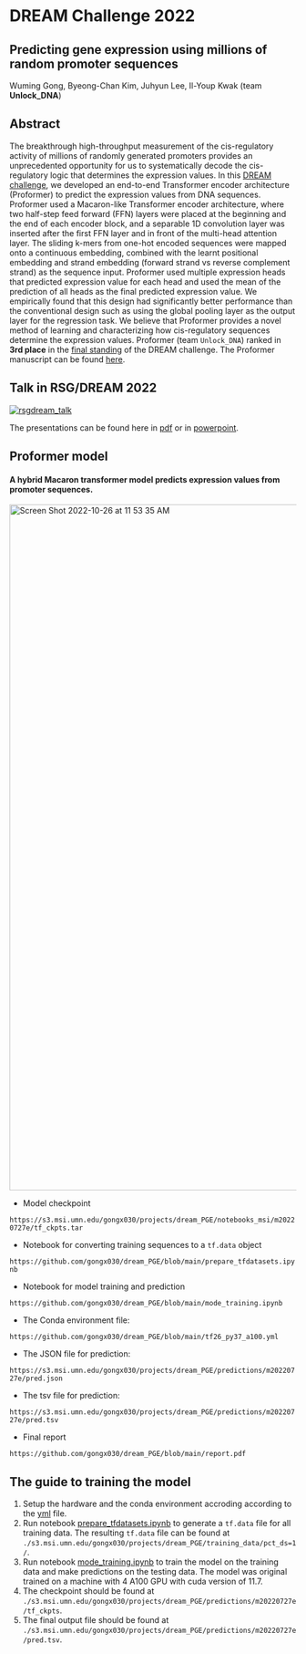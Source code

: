 # DREAM Challenge 2022
## Predicting gene expression using millions of random promoter sequences

Wuming Gong, Byeong-Chan Kim, Juhyun Lee, Il-Youp Kwak (team **Unlock_DNA**)

## Abstract

The breakthrough high-throughput measurement of the cis-regulatory activity of millions of randomly generated promoters provides an unprecedented opportunity for us to systematically decode the cis-regulatory logic that determines the expression values. In this [DREAM challenge](https://www.synapse.org/#!Synapse:syn28469146/wiki/617075), we developed an end-to-end Transformer encoder architecture (Proformer) to predict the expression values from DNA sequences. Proformer used a Macaron-like Transformer encoder architecture, where two half-step feed forward (FFN) layers were placed at the beginning and the end of each encoder block, and a separable 1D convolution layer was inserted after the first FFN layer and in front of the multi-head attention layer. The sliding k-mers from one-hot encoded sequences were mapped onto a continuous embedding, combined with the learnt positional embedding and strand embedding (forward strand vs reverse complement strand) as the sequence input. Proformer used multiple expression heads that predicted expression value for each head and used the mean of the prediction of all heads as the final predicted expression value.   We empirically found that this design had significantly better performance than the conventional design such as using the global pooling layer as the output layer for the regression task. We believe that Proformer provides a novel method of learning and characterizing how cis-regulatory sequences determine the expression values. Proformer (team `Unlock_DNA`) ranked in **3rd place** in the [final standing](https://www.synapse.org/#!Synapse:syn28469146/wiki/619131) of the DREAM challenge. The Proformer manuscript can be found [here](https://www.biorxiv.org/content/10.1101/2023.03.10.532129v1). 

## Talk in RSG/DREAM 2022

[![rsgdream_talk](https://img.youtube.com/vi/U5VcP0fyTyc/0.jpg)](https://www.youtube.com/watch?v=U5VcP0fyTyc) 

The presentations can be found here in [pdf](https://github.com/gongx030/dream_PGE/blob/main/rsgdream_talk.pdf) or in [powerpoint](https://github.com/gongx030/dream_PGE/blob/main/rsgdream_talk.pptx). 

## Proformer model

#### A hybrid Macaron transformer model predicts expression values from promoter sequences. 

<img width="1203" alt="Screen Shot 2022-10-26 at 11 53 35 AM" src="https://user-images.githubusercontent.com/16770031/198087724-a744440f-680c-48bd-90c9-05635b9b9dd4.png">


* Model checkpoint

`https://s3.msi.umn.edu/gongx030/projects/dream_PGE/notebooks_msi/m20220727e/tf_ckpts.tar`

* Notebook for converting training sequences to a `tf.data` object

`https://github.com/gongx030/dream_PGE/blob/main/prepare_tfdatasets.ipynb`

* Notebook for model training and prediction

`https://github.com/gongx030/dream_PGE/blob/main/mode_training.ipynb`

* The Conda environment file:

`https://github.com/gongx030/dream_PGE/blob/main/tf26_py37_a100.yml`

* The JSON file for prediction:

`https://s3.msi.umn.edu/gongx030/projects/dream_PGE/predictions/m20220727e/pred.json`

* The tsv file for prediction:

`https://s3.msi.umn.edu/gongx030/projects/dream_PGE/predictions/m20220727e/pred.tsv`

* Final report

`https://github.com/gongx030/dream_PGE/blob/main/report.pdf`

## The guide to training the model

1. Setup the hardware and the conda environment accroding according to the [yml](https://github.com/gongx030/dream_PGE/blob/main/tf26_py37_a100.yml) file. 
2. Run notebook [prepare_tfdatasets.ipynb](https://github.com/gongx030/dream_PGE/blob/main/prepare_tfdatasets.ipynb) to generate a `tf.data` file for all training data. The resulting `tf.data` file can be found at `./s3.msi.umn.edu/gongx030/projects/dream_PGE/training_data/pct_ds=1/`. 
3. Run notebook [mode_training.ipynb](https://github.com/gongx030/dream_PGE/blob/main/mode_training.ipynb) to train the model on the training data and make predictions on the testing data. The model was original trained on a machine with 4 A100 GPU with cuda version of 11.7. 
4. The checkpoint should be found at `./s3.msi.umn.edu/gongx030/projects/dream_PGE/predictions/m20220727e/tf_ckpts`. 
5. The final output file should be found at `./s3.msi.umn.edu/gongx030/projects/dream_PGE/predictions/m20220727e/pred.tsv`. 

